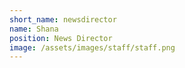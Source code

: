 ```yaml
---
short_name: newsdirector
name: Shana
position: News Director
image: /assets/images/staff/staff.png
---
```

